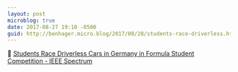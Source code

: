 ```yaml
---
layout: post
microblog: true
date: 2017-08-27 19:10 -0500
guid: http://benhager.micro.blog/2017/08/28/students-race-driverless.html
---
```

🚗 [Students Race Driverless Cars in Germany in Formula Student Competition - IEEE Spectrum](http://spectrum.ieee.org/cars-that-think/transportation/self-driving/students-race-driverless-cars-in-germany-in-formula-student-competition)
